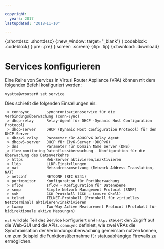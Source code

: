 ```yaml
---

copyright:
  years: 2017
lastupdated: "2018-11-10"

---
```


{:shortdesc: .shortdesc}
{:new_window: target="_blank"}
{:codeblock: .codeblock}
{:pre: .pre}
{:screen: .screen}
{:tip: .tip}
{:download: .download}

# Services konfigurieren
Eine Reihe von Services in Virtual Router Appliance (VRA) können mit dem folgenden Befehl konfiguriert werden:

`vyatta@vrouter# set service`

Dies schließt die folgenden Einstellungen ein:

```
 > connsync        Synchronisationsservice für die Verbindungsüberwachung (conn-sync)
 > dhcp-relay      Relay-Agent für DHCP (Dynamic Host Configuration Protocol)
 > dhcp-server     DHCP (Dynamic Host Configuration Protocol) für den DHCP-Server
 > dhcpv6-relay    Parameter für ADHCPv6-Relay-Agent
 > dhcpv6-server   DHCP für IPv6-Server (DHCPv6)
 > dns             Parameter für Domain Name Server (DNS)
 > flow-monitoring Datenflussüberwachung - Konfiguration für die Überwachung des Datenverkehrs
 > https           Web-Server aktivieren/inaktivieren
 > lldp            LLDP-Einstellungen
 > nat             Netzadressumsetzung (Network Address Translation, NAT)
 > netconf         NETCONF (RFC 6241)
 > portmonitor     Konfiguration für Portüberwachung
 > sflow           sflow - Konfiguration für Datenebene
 > snmp            Simple Network Management Protocol (SNMP)
 > ssh             SSH-Protokoll (SSH = Secure Shell)
 > telnet          TELNET-Protokoll (Protokoll für virtuelles Netzterminal) aktivieren/inaktivieren
 > twamp           Two-Way Active Measurement Protocol (Protokoll für bidirektionale aktive Messungen)
```

`nat` wird als Teil des Service konfiguriert und `https` steuert den Zugriff auf die Web-GUI und die APIs. `connsync` definiert, wie zwei VRAs die Synchronisation der Verbindungsüberwachung gemeinsam nutzen können, um zum Beispiel die Funktionsübernahme für statusabhängige Firewalls zu ermöglichen.
